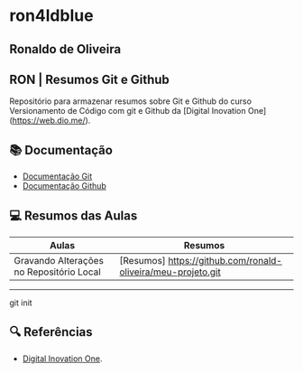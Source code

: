 # ron4ldblue

## Ronaldo de Oliveira

## RON | Resumos Git e Github

Repositório para armazenar resumos sobre Git e Github do curso Versionamento de Código com git e Github da [Digital Inovation One] (https://web.dio.me/).

## 📚 Documentação

- [Documentação Git](https://git-scm.com/docs)
- [Documentação Github](docs.github.com/)

## 💻 Resumos das Aulas

| Aulas | Resumos |
| ----- | ------- |
|Gravando Alterações no Repositório Local | [Resumos] <https://github.com/ronald-oliveira/meu-projeto.git> |

---
git init  

## 🔍 Referências

- [Digital Inovation One](docs.github.com).

